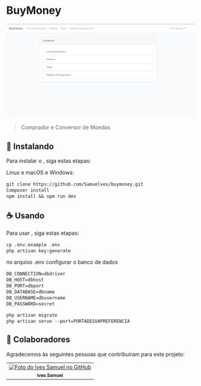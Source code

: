 # BuyMoney

<img src="https://raw.githubusercontent.com/Samuelves/buymoney/main/public/image/project.png" alt="project image">

> Comprador e Conversor de Moedas

## 🚀 Instalando <BuyMoney>

Para instalar o <BuyMoney>, siga estas etapas:

Linux e macOS e Windows:
```
git clone https://github.com/Samuelves/buymoney.git
Composer install
npm install && npm run dev
```

## ☕ Usando <BuyMoney>

Para usar <BuyMoney>, siga estas etapas:

```
cp .env.example .env
php artisan key:generate
```
no arquivo .env configurar o banco de dados
```
DB_CONNECTION=dbdriver
DB_HOST=dbhost
DB_PORT=dbport
DB_DATABASE=dbname
DB_USERNAME=dbusername
DB_PASSWORD=secret
```
```
php artisan migrate
php artisan serve --port=PORTADESUAPREFERENCIA
```
## 🤝 Colaboradores

Agradecemos às seguintes pessoas que contribuíram para este projeto:

<table>
  <tr>
    <td align="center">
      <a href="#">
        <img src="https://avatars3.githubusercontent.com/u/48871044" width="100px;" alt="Foto do Ives Samuel no GitHub"/><br>
        <sub>
          <b>Ives Samuel</b>
        </sub>
      </a>
    </td>
  </tr>
</table>

